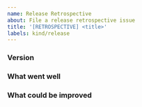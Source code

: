 ```yaml
---
name: Release Retrospective
about: File a release retrospective issue
title: '[RETROSPECTIVE] <title>'
labels: kind/release
---
```


### Version
<!--
The version number of the release that was just completed.
-->

### What went well
<!--
What went well during the release?
-->

### What could be improved
<!--
What could be improved during the release?
-->

